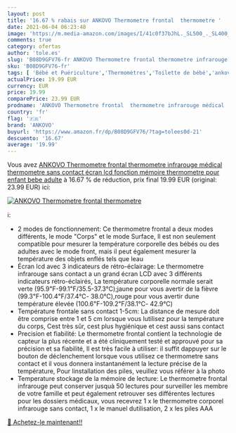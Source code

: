 ```yaml
---
layout: post
title: '16.67 % rabais sur ANKOVO Thermometre frontal  thermometre '
date: 2021-06-04 06:23:48
image: 'https://m.media-amazon.com/images/I/41c0f37bJhL._SL500_._SL400_.jpg'
comments: true
category: ofertas
author: 'tole.es'
slug: 'B08D9GFV76-fr ANKOVO Thermometre frontal thermometre infrarouge médical...'
sku: 'B08D9GFV76-fr'
tags: [ 'Bébé et Puériculture','Thermomètres','Toilette de bébé','ankovo', ]
actualPrice: 19.99 EUR
currency: EUR
price: 19.99
comparePrice: 23.99 EUR
prodname: 'ANKOVO Thermometre frontal  thermometre infrarouge médical  thermometre sans contact  écran lcd  fonction mémoire  thermometre pour enfant  bebe  adulte'
country: 'fr'
flag: '🇫🇷'
brand: 'ANKOVO'
buyurl: 'https://www.amazon.fr/dp/B08D9GFV76/?tag=tolees0d-21'
descuento: '16.67'
average: '19.99'
---
```


Vous avez [ANKOVO Thermometre frontal  thermometre infrarouge médical  thermometre sans contact  écran lcd  fonction mémoire  thermometre pour enfant  bebe  adulte](https://www.amazon.fr/dp/B08D9GFV76/?tag=tolees0d-21)  à  16.67 % de réduction, prix final  19.99 EUR (original: 23.99 EUR) ici:

[![ANKOVO Thermometre frontal  thermometre ](https://m.media-amazon.com/images/I/41c0f37bJhL._SL500_._SL400_.jpg)](https://www.amazon.fr/dp/B08D9GFV76/?tag=tolees0d-21)

ℹ️:

- 2 modes de fonctionnement: Ce thermometre frontal a deux modes différents, le mode "Corps" et le mode Surface, Il est non seulement compatible pour mesurer la température corporelle des bébés ou des adultes avec le mode front, mais il peut également mesurer la température des objets enflés tels que leau
- Écran lcd avec 3 indicateurs de rétro-éclairage: Le thermometre infrarouge sans contact a un grand écran LCD avec 3 différents indicateurs rétro-éclairés, La température corporelle normale serait verte (95.9℉-99.1℉/35.5-37.3℃);jaune pour vous avertir de la fièvre (99.3℉-100.4℉/37.4℃- 38.0℃),rouge pour vous avertir dune température élevée (100.6℉-109.2℉/38.1℃- 42.9℃)
- Température frontale sans contact 1-5cm: La distance de mesure doit être comprise entre 1 et 5 cm lorsque vous lutilisez pour la température du corps, Cest très sûr, cest plus hygiénique et cest aussi sans contact
- Precision et fiabilité: Le thermometre frontal contient la technologie de capteur la plus récente et a été cliniquement testé et approuvé pour sa précision et sa fiabilité, Il est très facile à utiliser: il suffit dappuyer sur le bouton de déclenchement lorsque vous utilisez ce thermometre sans contact et il vous donnera instantanément la lecture précise de la température, Pour linstallation des piles, veuillez vous référer à la photo
- Temperature stockage de la mémoire de lecture: Le thermometre frontal infrarouge peut conserver jusquà 50 lectures pour surveiller les membre de votre famille et peut également retrouver ses différentes lectures pour les dossiers médicaux, vous recevrez 1 x le thermometre corporel infrarouge sans contact, 1 x le manuel dutilisation, 2 x les piles AAA

[🛒 Achetez-le maintenant!!](https://www.amazon.fr/dp/B08D9GFV76/?tag=tolees0d-21)
